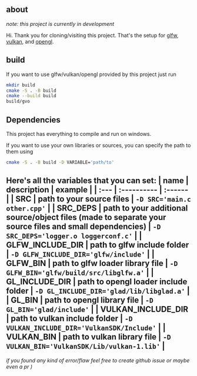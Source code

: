 ## about
*note: this project is currently in development*

Hi. Thank you for cloning/visiting this project. That's the setup for [glfw](https://www.glfw.org/), [vulkan](https://www.vulkan.org/), and [opengl](https://www.khronos.org/opengl/).
## build
If you want to use glfw/vulkan/opengl provided by this project just run
```bash
mkdir build
cmake -S . -B build
cmake --build build
build/gvo
```
## Dependencies
This project has everything to compile and run on windows.

If you want to use your own libraries or sources, you can specify the path to them using
``` bash
cmake -S . -B build -D VARIABLE='path/to'
```
Here's all the variables that you can set:
| name | description | example |
| :--- | :---------- | :------ |
| SRC | path to your source files | `-D SRC='main.c other.cpp'` | 
| SRC_DEPS | path to your additional source/object files (made to separate your source files and small dependencies) | `-D SRC_DEPS='logger.o loggerconf.c'` | 
| GLFW_INCLUDE_DIR | path to glfw include folder | `-D GLFW_INCLUDE_DIR='glfw/include'` |
| GLFW_BIN | path to glfw loader library file | `-D GLFW_BIN='glfw/build/src/libglfw.a'` |
| GL_INCLUDE_DIR | path to opengl loader include folder | `-D GL_INCLUDE_DIR='glad/lib/libglad.a'` |
| GL_BIN | path to opengl library file | `-D GL_BIN='glad/include'` |
| VULKAN_INCLUDE_DIR | path to vulkan include folder | `-D VULKAN_INCLUDE_DIR='VulkanSDK/Include'` |
| VULKAN_BIN | path to vulkan library file  | `-D VULKAN_BIN='VulkanSDK/Lib/vulkan-1.lib'` |
---
*if  you found any kind of error/flaw feel free to create github issue or maybe even a pr )*


